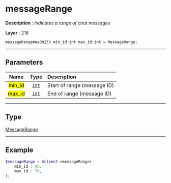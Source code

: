 # messageRange

**Description** : *Indicates a range of chat messages*

**Layer** : 216

```tl
messageRange#ae30253 min_id:int max_id:int = MessageRange;
```

---

## Parameters

| Name | Type | Description |
| :---: | :---: | :--- |
| <mark>min_id</mark> | [`int`](type/int) | Start of range (message ID) |
| <mark>max_id</mark> | [`int`](type/int) | End of range (message ID) |

---

## Type

[MessageRange](type/MessageRange)

---

## Example

```php
$messageRange = $client->messageRange(
	min_id : 90,
	max_id : 76,
);
```